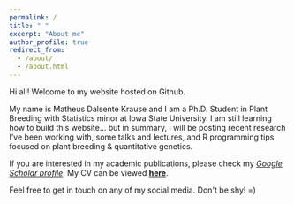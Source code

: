 ```yaml
---
permalink: /
title: " "
excerpt: "About me"
author_profile: true
redirect_from: 
  - /about/
  - /about.html
---
```


Hi all! Welcome to my website hosted on Github. 

My name is Matheus Dalsente Krause and I am a Ph.D. Student in Plant Breeding with Statistics minor at Iowa State University. I am still learning how to build this website... but in summary, I will be posting recent research I’ve been working with, some talks and lectures, and R programming tips focused on plant breeding & quantitative genetics.

If you are interested in my academic publications, please check my *[Google Scholar profile](https://scholar.google.com/citations?user=SFA-axUAAAAJ&hl=en)*. My CV can be viewed **[here](https://raw.githubusercontent.com/mdkrause/cvLatex/main/mdkrause_cv_openfont.pdf)**.

Feel free to get in touch on any of my social media. Don't be shy! =)
